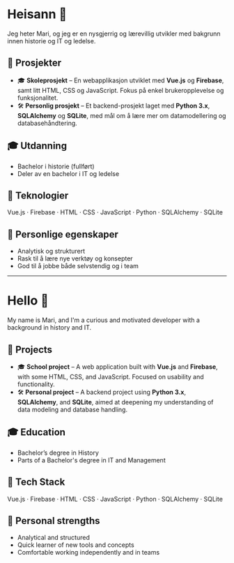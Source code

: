 # Heisann 👋

Jeg heter Mari, og jeg er en nysgjerrig og lærevillig utvikler med bakgrunn innen historie og IT og ledelse. 

## 📌 Prosjekter

- 🎓 **Skoleprosjekt** – En webapplikasjon utviklet med **Vue.js** og **Firebase**, samt litt HTML, CSS og JavaScript. Fokus på enkel brukeropplevelse og funksjonalitet.
- 🛠 **Personlig prosjekt** – Et backend-prosjekt laget med **Python 3.x**, **SQLAlchemy** og **SQLite**, med mål om å lære mer om datamodellering og databasehåndtering.

## 🎓 Utdanning

- Bachelor i historie (fullført)
- Deler av en bachelor i IT og ledelse

## 🧰 Teknologier

Vue.js · Firebase · HTML · CSS · JavaScript · Python · SQLAlchemy · SQLite

## 🌱 Personlige egenskaper

- Analytisk og strukturert
- Rask til å lære nye verktøy og konsepter
- God til å jobbe både selvstendig og i team

---

# Hello 👋

My name is Mari, and I'm a curious and motivated developer with a background in history and IT.

## 📌 Projects

- 🎓 **School project** – A web application built with **Vue.js** and **Firebase**, with some HTML, CSS, and JavaScript. Focused on usability and functionality.
- 🛠 **Personal project** – A backend project using **Python 3.x**, **SQLAlchemy**, and **SQLite**, aimed at deepening my understanding of data modeling and database handling.

## 🎓 Education

- Bachelor’s degree in History
- Parts of a Bachelor's degree in IT and Management

## 🧰 Tech Stack

Vue.js · Firebase · HTML · CSS · JavaScript · Python · SQLAlchemy · SQLite

## 🌱 Personal strengths

- Analytical and structured
- Quick learner of new tools and concepts
- Comfortable working independently and in teams


